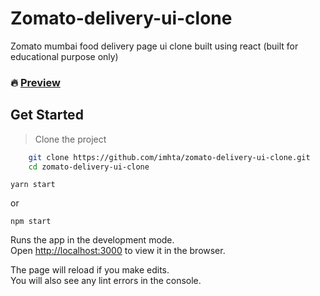 # Zomato-delivery-ui-clone
Zomato mumbai food delivery page ui clone built using react (built for educational purpose only)

### :fire: [Preview]()
## Get Started

> Clone the project 

```bash
    git clone https://github.com/imhta/zomato-delivery-ui-clone.git
    cd zomato-delivery-ui-clone
```

`yarn start`

or 

`npm start`

Runs the app in the development mode.<br />
Open [http://localhost:3000](http://localhost:3000) to view it in the browser.

The page will reload if you make edits.<br />
You will also see any lint errors in the console.

